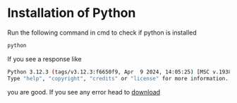 
# Installation of Python

Run the following command in cmd to check if python is installed




```python
python

```
If you see a response like
```bash
Python 3.12.3 (tags/v3.12.3:f6650f9, Apr  9 2024, 14:05:25) [MSC v.1938 64 bit (AMD64)] on win32
Type "help", "copyright", "credits" or "license" for more information.
```
you are good. If you see any error head to [download](https://www.python.org/downloads/)
